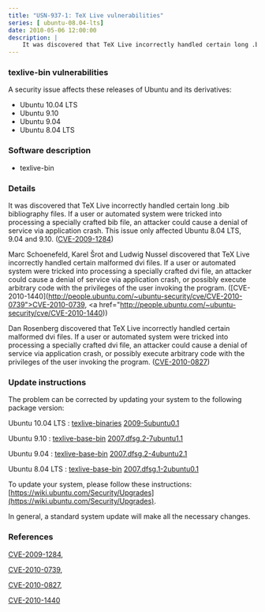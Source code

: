 ```yaml
---
title: "USN-937-1: TeX Live vulnerabilities"
series: [ ubuntu-08.04-lts]
date: 2010-05-06 12:00:00
description: |
    It was discovered that TeX Live incorrectly handled certain long .bib bibliography files. If a user or automated system were tricked into processing a specially crafted bib file, an attacker could cause a denial of service via application crash. This issue only affected Ubuntu 8.04 LTS, 9.04 and 9.10. ([CVE-2009-1284](http://people.ubuntu.com/~ubuntu-security/cve/CVE-2009-1284))
--- 
```

 
### texlive-bin vulnerabilities

A security issue affects these releases of Ubuntu and its derivatives:

* Ubuntu 10.04 LTS
* Ubuntu 9.10
* Ubuntu 9.04
* Ubuntu 8.04 LTS

### Software description

* texlive-bin 

### Details

It was discovered that TeX Live incorrectly handled certain long .bib bibliography files. If a user or automated system were tricked into processing a specially crafted bib file, an attacker could cause a denial of service via application crash. This issue only affected Ubuntu 8.04 LTS, 9.04 and 9.10. ([CVE-2009-1284](http://people.ubuntu.com/~ubuntu-security/cve/CVE-2009-1284))

Marc Schoenefeld, Karel Šrot and Ludwig Nussel discovered that TeX Live incorrectly handled certain malformed dvi files. If a user or automated system were tricked into processing a specially crafted dvi file, an attacker could cause a denial of service via application crash, or possibly execute arbitrary code with the privileges of the user invoking the program. ([CVE-2010-1440](http://people.ubuntu.com/~ubuntu-security/cve/CVE-2010-0739">CVE-2010-0739</a>, <a href="http://people.ubuntu.com/~ubuntu-security/cve/CVE-2010-1440))

Dan Rosenberg discovered that TeX Live incorrectly handled certain malformed dvi files. If a user or automated system were tricked into processing a specially crafted dvi file, an attacker could cause a denial of service via application crash, or possibly execute arbitrary code with the privileges of the user invoking the program. ([CVE-2010-0827](http://people.ubuntu.com/~ubuntu-security/cve/CVE-2010-0827)) 

### Update instructions

The problem can be corrected by updating your system to the following package version:

Ubuntu 10.04 LTS
 : [texlive-binaries](https://launchpad.net/ubuntu/+source/texlive-bin) <span> [2009-5ubuntu0.1](https://launchpad.net/ubuntu/+source/texlive-bin/2009-5ubuntu0.1) </span> 

Ubuntu 9.10
 : [texlive-base-bin](https://launchpad.net/ubuntu/+source/texlive-bin) <span> [2007.dfsg.2-7ubuntu1.1](https://launchpad.net/ubuntu/+source/texlive-bin/2007.dfsg.2-7ubuntu1.1) </span> 

Ubuntu 9.04
 : [texlive-base-bin](https://launchpad.net/ubuntu/+source/texlive-bin) <span> [2007.dfsg.2-4ubuntu2.1](https://launchpad.net/ubuntu/+source/texlive-bin/2007.dfsg.2-4ubuntu2.1) </span> 

Ubuntu 8.04 LTS
 : [texlive-base-bin](https://launchpad.net/ubuntu/+source/texlive-bin) <span> [2007.dfsg.1-2ubuntu0.1](https://launchpad.net/ubuntu/+source/texlive-bin/2007.dfsg.1-2ubuntu0.1) </span> 

To update your system, please follow these instructions: [https://wiki.ubuntu.com/Security/Upgrades](https://wiki.ubuntu.com/Security/Upgrades).

In general, a standard system update will make all the necessary changes. 

### References

 [CVE-2009-1284](http://people.ubuntu.com/~ubuntu-security/cve/CVE-2009-1284), 

 [CVE-2010-0739](http://people.ubuntu.com/~ubuntu-security/cve/CVE-2010-0739), 

 [CVE-2010-0827](http://people.ubuntu.com/~ubuntu-security/cve/CVE-2010-0827), 

 [CVE-2010-1440](http://people.ubuntu.com/~ubuntu-security/cve/CVE-2010-1440)
 
